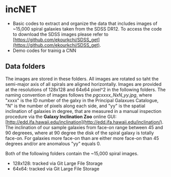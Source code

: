 # incNET

   - Basic codes to extract and organize the data that includes images of ~15,000 spiral galaxies taken from the SDSS DR12. To access the code to download the SDSS images please refer to [https://github.com/ekourkchi/SDSS_get](https://github.com/ekourkchi/SDSS_get).
   - Demo codes for trainig a CNN 

## Data folders

The images are stored in these folders. All images are rotated so taht the semi-major axis of all spirals are aligned horizontally. Images are provided at the resolutions of 128x128 and 64x64 pixel^2 in the following folders. The naming convention of images follows the *pgcxxxx_NxN_yy.jpg*, where "xxxx" is the ID number of the galxy in the Principal Galaxues Catalogue, "N" is the number of pixels along each side, and "yy" is the spatial inclination of galaxies in degree, that are measured in a manual inspection procedure via the **Galaxy Inclination Zoo** online GUI: [http://edd.ifa.hawaii.edu/inclination](http://edd.ifa.hawaii.edu/inclination/). The inclination of our sample galaxies from face-on  range between 45 and 90 degreees, where at 90 degree the disk of the spiral galaxy is totally face-on. For galaxies more face-on than are either more face-on than 45 degrees and/or are anomalous "yy" equals 0.

Both of the following folders contain the ~15,000 spiral images. 


   - 128x128: tracked via Git Large File Storage
   - 64x64: tracked via Git Large File Storage
